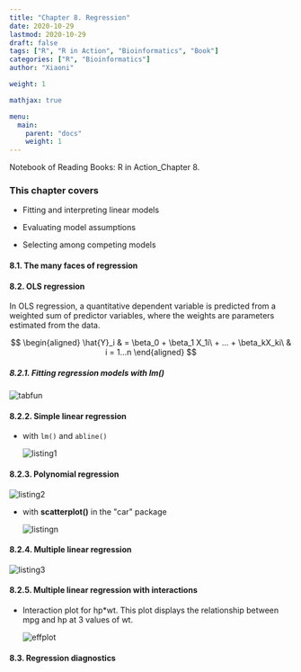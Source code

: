 ```yaml
---
title: "Chapter 8. Regression"
date: 2020-10-29
lastmod: 2020-10-29
draft: false
tags: ["R", "R in Action", "Bioinformatics", "Book"]
categories: ["R", "Bioinformatics"]
author: "Xiaoni"

weight: 1

mathjax: true

menu:
  main:
    parent: "docs"
    weight: 1
---
```


Notebook of Reading Books: R in Action_Chapter 8.

<!--more-->

### This chapter covers

- Fitting and interpreting linear models

- Evaluating model assumptions

- Selecting among competing models
  
#### 8.1. The many faces of regression

#### 8.2. OLS regression

In OLS regression, a quantitative dependent variable is predicted from a weighted sum of predictor variables, where the weights are parameters estimated from the data.

$$ \begin{aligned} \hat{Y}_i & = \beta_0 + \beta_1 X_1i\ + ... + \beta_kX_ki\ & i = 1...n \end{aligned} $$

##### 8.2.1. Fitting regression models with lm()

![tabfun](tabfun.png)

#### 8.2.2. Simple linear regression

- with `lm()` and `abline()`
  
  ![listing1](listing1.png)

#### 8.2.3. Polynomial regression

  ![listing2](listing2.png)

- with **scatterplot()** in the "car" package

  ![listingn](listingn.png)

#### 8.2.4. Multiple linear regression

  ![listing3](listing3.png)

#### 8.2.5. Multiple linear regression with interactions

- Interaction plot for hp*wt. This plot displays the relationship between mpg and hp at 3 values of wt.

  ![effplot](effplot.png)

#### 8.3. Regression diagnostics
